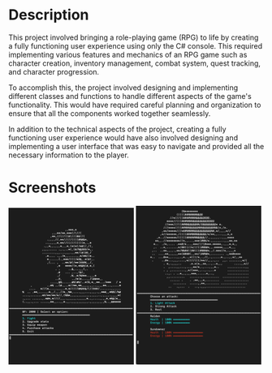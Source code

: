 # Description
<p>
	This project involved bringing a role-playing game (RPG) to life by creating a fully functioning user experience using only the C# console. This required implementing various features and mechanics of an RPG game such as character creation, inventory management, combat system, quest tracking, and character progression.
</p>
<p>
	To accomplish this, the project involved designing and implementing different classes and functions to handle different aspects of the game's functionality. This would have required careful planning and organization to ensure that all the components worked together seamlessly.
</p>
<p>
    In addition to the technical aspects of the project, creating a fully functioning user experience would have also involved designing and implementing a user interface that was easy to navigate and provided all the necessary information to the player.
</p>

# Screenshots
<div>
    <img src="Images/Screenshot1.png" style="width:49%;"></img>
    <img src="Images/Screenshot3.png" style="width:49%;"></img>
</div>